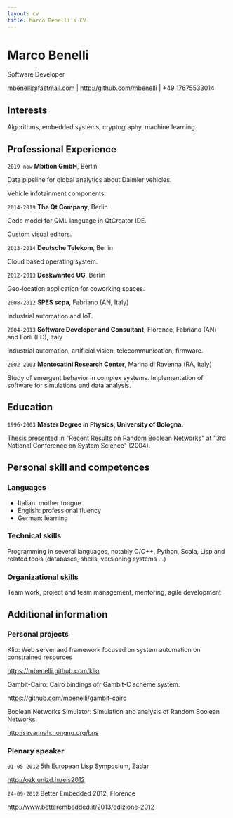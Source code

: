 ```yaml
---
layout: cv
title: Marco Benelli's CV
---
```

# Marco Benelli
Software Developer

<div id="webaddress">
<a href="mbenelli@fastmail.com">mbenelli@fastmail.com</a>
| <a href="http://github.com/mbenelli">http://github.com/mbenelli</a>
| +49 17675533014
</div>


## Interests

Algorithms, embedded systems, cryptography, machine learning.


## Professional Experience

`2019-now`
__Mbition GmbH__, Berlin

Data pipeline for global analytics about Daimler vehicles.

Vehicle infotainment components.

`2014-2019`
__The Qt Company__, Berlin

Code model for QML language in QtCreator IDE.

Custom visual editors.

`2013-2014`
__Deutsche Telekom__, Berlin

Cloud based operating system.

`2012-2013`
__Deskwanted UG__, Berlin

Geo-location application for coworking spaces.

`2008-2012`
__SPES scpa__, Fabriano (AN, Italy)

Industrial automation and IoT.

`2004-2013`
__Software Developer and Consultant__, Florence, Fabriano (AN) and Forli (FC), Italy

Industrial automation, artificial vision, telecommunication, firmware.

`2002-2003`
__Montecatini Research Center__, Marina di Ravenna (RA, Italy)

Study of emergent behavior in complex systems. Implementation of software
for simulations and data analysis.


## Education

`1996-2003`
__Master Degree in Physics, University of Bologna.__

Thesis presented in "Recent Results on Random Boolean Networks" at
"3rd National Conference on System Science" (2004).


## Personal skill and competences

### Languages

  - Italian: mother tongue
  - English: professional fluency
  - German: learning
  
### Technical skills

Programming in several languages, notably C/C++, Python, Scala, Lisp
and related tools (databases, shells, versioning systems ...)
  
### Organizational skills

Team work, project and team management, mentoring, agile development


## Additional information

### Personal projects

Klio: Web server and framework focused on system automation on constrained resources
<div id="weblink">
<a href="https://mbenelli.github.com/klio">https://mbenelli.github.com/klio</a>
</div>


Gambit-Cairo: Cairo bindings ofr Gambit-C scheme system.
<div id="weblink">
<a href="https://github.com/mbenelli/gambit-cairo">https://github.com/mbenelli/gambit-cairo</a>
</div>


Boolean Networks Simulator: Simulation and analysis of Random Boolean Networks.
<div id="webling">
<a href="http:/savannah.nongnu.org/bns">http:/savannah.nongnu.org/bns</a>
</div>


### Plenary speaker

`01-05-2012`
5th European Lisp Symposium, Zadar
<div id="weblink">
<a href="http://ozk.unizd.hr/els2012">http://ozk.unizd.hr/els2012</a>
</div>


`24-09-2012`
Better Embedded 2012, Florence
<div id="weblink">
<a href="http://www.betterembedded.it/2013/edizione-2012">http://www.betterembedded.it/2013/edizione-2012</a>
</div>

<!-- ### Footer

Last updated: January 2021 -->


